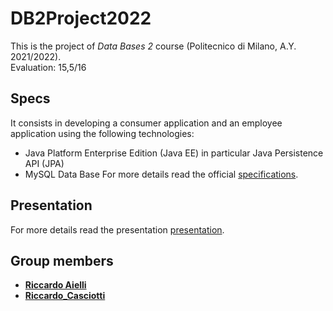 # DB2Project2022
This is the project of *Data Bases 2* course (Politecnico di Milano, A.Y. 2021/2022).
<br>
Evaluation: 15,5/16

## Specs
It consists in developing a consumer application and an employee application using the following technologies: 
* Java Platform Enterprise Edition (Java EE) in particular Java Persistence API (JPA)
* MySQL Data Base
For more details read the official [specifications](/Specifications.pdf).

## Presentation
For more details read the presentation [presentation](/Presentation.pdf).

## Group members
- [__Riccardo Aielli__](https://github.com/riccardoaielli)
- [__Riccardo_Casciotti__](https://github.com/RiccardoCasciotti)
